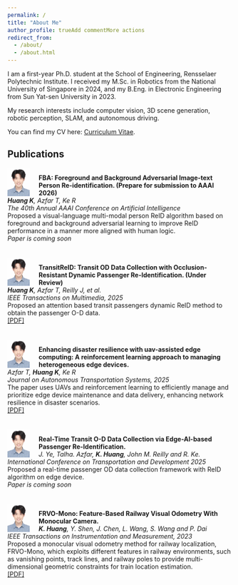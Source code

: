 ```yaml
---
permalink: /
title: "About Me"
author_profile: trueAdd commentMore actions
redirect_from: 
  - /about/
  - /about.html
---
```


I am a first-year Ph.D. student at the School of Engineering, Rensselaer Polytechnic Institute. I received my M.Sc. in Robotics from the National University of Singapore in 2024, and my B.Eng. in Electronic Engineering from Sun Yat-sen University in 2023.

My research interests include computer vision, 3D scene generation, robotic perception, SLAM, and autonomous driving.


You can find my CV here: [Curriculum Vitae](https://drive.google.com/file/d/1ND_MwGi5PH8nFarODMi-xIU-TPbaG0vG/view?usp=sharing).

## Publications
<div style="overflow: auto; margin-bottom: 20px;">
  <img src="/images/hkc_nus.png" width="50px" style="float: left; margin-right: 20px;"/>

  <strong>FBA: Foreground and Background Adversarial Image-text Person Re-identification. (Prepare for submission to AAAI 2026)</strong><br>
  <em>**Huang K**, Azfar T, Ke R</em><br>
  <em>The 40th Annual AAAI Conference on Artificial Intelligence</em><br>
  Proposed a visual-language multi-modal person ReID algorithm based on foreground and background adversarial learning to improve ReID performance in a manner more aligned with human logic.<br>
  <em>Paper is coming soon</em><br>
</div>

<div style="overflow: auto; margin-bottom: 20px;">
  <img src="/images/hkc_nus.png" width="50px" style="float: left; margin-right: 20px;"/>

  <strong>TransitReID: Transit OD Data Collection with Occlusion-Resistant Dynamic Passenger Re-Identification. (Under Review)</strong><br>
  <em>**Huang K**, Azfar T, Reilly J, et al.</em><br>
  <em>IEEE Transactions on Multimedia, 2025</em><br>
  Proposed an attention based transit passengers dynamic ReID method to obtain the passenger O-D data.<br>
  <a href="https://arxiv.org/abs/2504.11500">[PDF]</a>
</div>

<div style="overflow: auto; margin-bottom: 20px;">
  <img src="/images/hkc_nus.png" width="50px" style="float: left; margin-right: 20px;"/>

  <strong>Enhancing disaster resilience with uav-assisted edge computing: A reinforcement learning approach to managing heterogeneous edge devices.</strong><br>
  <em>Azfar T, **Huang K**, Ke R</em><br>
  <em>Journal on Autonomous Transportation Systems, 2025</em><br>
  The paper uses UAVs and reinforcement learning to efficiently manage and prioritize edge device maintenance and data delivery, enhancing network resilience in disaster scenarios.<br>
  <a href="https://dl.acm.org/doi/pdf/10.1145/3736643">[PDF]</a>
</div>

<div style="overflow: auto; margin-bottom: 20px;">
  <img src="/images/hkc_nus.png" width="50px" style="float: left; margin-right: 20px;"/>

  <strong>Real-Time Transit O-D Data Collection via Edge-AI-based Passenger Re-Identification.</strong><br>
  <em>J. Ye, Talha. Azfar, **K. Huang**, John M. Reilly and R. Ke.</em><br>
  <em>International Conference on Transportation and Development 2025</em><br>
  Proposed a real-time passenger OD data collection framework with ReID algorithm on edge device.<br>
  <em>Paper is coming soon</em><br>
</div>

<div style="overflow: auto; margin-bottom: 20px;">
  <img src="/images/hkc_nus.png" width="50px" style="float: left; margin-right: 20px;"/>

  <strong>FRVO-Mono: Feature-Based Railway Visual Odometry With Monocular Camera.</strong><br>
  <em>**K. Huang**, Y. Shen, J. Chen, L. Wang, S. Wang and P. Dai</em><br>
  <em>IEEE Transactions on Instrumentation and Measurement, 2023</em><br>
  Proposed a monocular visual odometry method for railway localization, FRVO-Mono, which exploits different features in railway environments, such as vanishing points, track lines, and railway poles to provide multi-dimensional geometric constraints for train location estimation.<br>
  <a href="https://ieeexplore.ieee.org/abstract/document/10290961">[PDF]</a>
</div>
